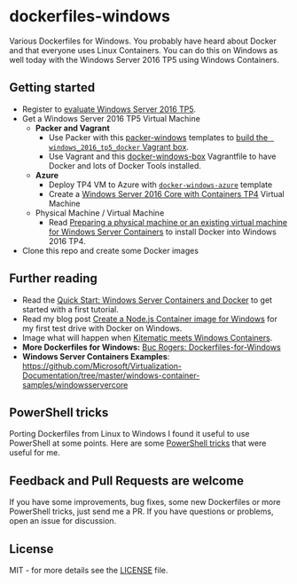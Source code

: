 # dockerfiles-windows
Various Dockerfiles for Windows. You probably have heard about Docker and that everyone uses Linux Containers. You can do this on Windows as well today with the Windows Server 2016 TP5 using Windows Containers.

## Getting started

* Register to [evaluate Windows Server 2016 TP5](https://technet.microsoft.com/de-de/evalcenter/dn781243.aspx).
* Get a Windows Server 2016 TP5 Virtual Machine
  * **Packer and Vagrant**
    * Use Packer with this [packer-windows](https://github.com/StefanScherer/packer-windows) templates to [build the ` windows_2016_tp5_docker` Vagrant box](https://github.com/StefanScherer/docker-windows-box#get-the-base-box).
    * Use Vagrant and this  [docker-windows-box](https://github.com/StefanScherer/docker-windows-box) Vagrantfile to have Docker and lots of Docker Tools installed.
  * **Azure**
    * Deploy TP4 VM to Azure with [`docker-windows-azure`](https://github.com/StefanScherer/docker-windows-azure) template
    * Create a [Windows Server 2016 Core with Containers TP4](http://azure.microsoft.com/en/marketplace/partners/Microsoft/WindowsServer2016TechnicalPreviewwithContainers/) Virtual Machine
  * Physical Machine / Virtual Machine
    * Read [Preparing a physical machine or an existing virtual machine for Windows Server Containers](https://msdn.microsoft.com/virtualization/windowscontainers/quick_start/inplace_setup) to install Docker into Windows 2016 TP4.
* Clone this repo and create some Docker images

## Further reading
  * Read the [Quick Start: Windows Server Containers and Docker](https://msdn.microsoft.com/virtualization/windowscontainers/quick_start/manage_docker) to get started with a first tutorial.
  * Read my blog post [Create a Node.js Container image for Windows](https://stefanscherer.github.io/create-an-io-js-container-image-for-windows/) for my first test drive with Docker on Windows.
  * Image what will happen when [Kitematic meets Windows Containers](http://blog.hypriot.com/post/kitematic-meets-windows-docker/).
  * **More Dockerfiles for Windows:** [Buc Rogers: Dockerfiles-for-Windows](https://github.com/brogersyh/Dockerfiles-for-windows)
  * **Windows Server Containers Examples**: https://github.com/Microsoft/Virtualization-Documentation/tree/master/windows-container-samples/windowsservercore

## PowerShell tricks
Porting Dockerfiles from Linux to Windows I found it useful to use PowerShell at some points. Here are some [PowerShell tricks](PowerShellTricks.md) that were useful for me.

## Feedback and Pull Requests are welcome
If you have some improvements, bug fixes, some new Dockerfiles or more PowerShell tricks, just send me a PR. If you have questions or problems, open an issue for discussion.

## License

MIT - for more details see the [LICENSE](./LICENSE) file.
